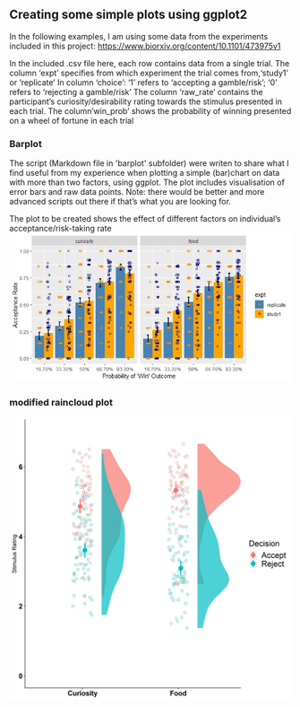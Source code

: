 ## Creating some simple plots using ggplot2

In the following examples, I am using some data from the experiments included in this project: https://www.biorxiv.org/content/10.1101/473975v1

In the included .csv file here, each row contains data from a single trial. The column ‘expt’ specifies from which experiment the trial comes from,‘study1’ or ‘replicate’ In column ‘choice’: ‘1’ refers to ‘accepting a gamble/risk’; ‘0’ refers to ‘rejecting a gamble/risk’ The column ‘raw_rate’ contains the participant’s curiosity/desirability rating towards the stimulus presented in each trial. The column’win_prob’ shows the probability of winning presented on a wheel of fortune in each trial

### Barplot
The script (Markdown file in 'barplot' subfolder) were writen to share what I find useful from my experience when plotting a simple (bar)chart on data with more than two factors, using ggplot. The plot includes visualisation of error bars and raw data points. Note: there would be better and more advanced scripts out there if that’s what you are looking for.

The plot to be created shows the effect of different factors on individual’s acceptance/risk-taking rate
![alt text](barplot/barplot_trial2.jpeg)

### modified raincloud plot
![alt text](raincloudplot_modified/rainplot_mytrial.jpg)

